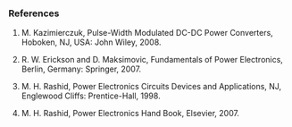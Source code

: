 ### References

1.	M. Kazimierczuk, Pulse-Width Modulated DC-DC Power Converters, Hoboken, NJ, USA: John Wiley, 2008.

2.	R. W. Erickson and D. Maksimovic, Fundamentals of Power Electronics, Berlin, Germany: Springer, 2007.

3.	M. H. Rashid, Power Electronics Circuits Devices and Applications, NJ, Englewood Cliffs: Prentice-Hall, 1998.

4.	M. H. Rashid, Power Electronics Hand Book, Elsevier, 2007.
